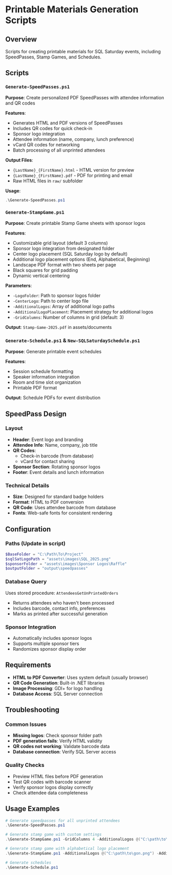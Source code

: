 # Printable Materials Generation Scripts

## Overview
Scripts for creating printable materials for SQL Saturday events, including SpeedPasses, Stamp Games, and Schedules.

## Scripts

### `Generate-SpeedPasses.ps1`
**Purpose**: Create personalized PDF SpeedPasses with attendee information and QR codes

**Features**:
- Generates HTML and PDF versions of SpeedPasses
- Includes QR codes for quick check-in
- Sponsor logo integration
- Attendee information (name, company, lunch preference)
- vCard QR codes for networking
- Batch processing of all unprinted attendees

**Output Files**:
- `{LastName}_{FirstName}.html` - HTML version for preview
- `{LastName}_{FirstName}.pdf` - PDF for printing and email
- Raw HTML files in `raw/` subfolder

**Usage**:
```powershell
.\Generate-SpeedPasses.ps1
```

### `Generate-StampGame.ps1`
**Purpose**: Create printable Stamp Game sheets with sponsor logos

**Features**:
- Customizable grid layout (default 3 columns)
- Sponsor logo integration from designated folder
- Center logo placement (SQL Saturday logo by default)
- Additional logo placement options (End, Alphabetical, Beginning)
- Landscape PDF format with two sheets per page
- Black squares for grid padding
- Dynamic vertical centering

**Parameters**:
- `-LogoFolder`: Path to sponsor logos folder
- `-CenterLogo`: Path to center logo file
- `-AdditionalLogos`: Array of additional logo paths
- `-AdditionalLogoPlacement`: Placement strategy for additional logos
- `-GridColumns`: Number of columns in grid (default: 3)

**Output**: `Stamp-Game-2025.pdf` in assets/documents

### `Generate-Schedule.ps1` & `New-SQLSaturdaySchedule.ps1`
**Purpose**: Generate printable event schedules

**Features**:
- Session schedule formatting
- Speaker information integration
- Room and time slot organization
- Printable PDF format

**Output**: Schedule PDFs for event distribution

## SpeedPass Design

### Layout
- **Header**: Event logo and branding
- **Attendee Info**: Name, company, job title
- **QR Codes**: 
  - Check-in barcode (from database)
  - vCard for contact sharing
- **Sponsor Section**: Rotating sponsor logos
- **Footer**: Event details and lunch information

### Technical Details
- **Size**: Designed for standard badge holders
- **Format**: HTML to PDF conversion
- **QR Code**: Uses attendee barcode from database
- **Fonts**: Web-safe fonts for consistent rendering

## Configuration

### Paths (Update in script)
```powershell
$BaseFolder = "C:\Path\To\Project"
$sqlSatLogoPath = "assets\images\SQL_2025.png"
$sponsorFolder = "assets\images\Sponsor Logos\Raffle"
$outputFolder = "output\speedpasses"
```

### Database Query
Uses stored procedure: `AttendeesGetUnPrintedOrders`
- Returns attendees who haven't been processed
- Includes barcode, contact info, preferences
- Marks as printed after successful generation

### Sponsor Integration
- Automatically includes sponsor logos
- Supports multiple sponsor tiers
- Randomizes sponsor display order

## Requirements
- **HTML to PDF Converter**: Uses system default (usually browser)
- **QR Code Generation**: Built-in .NET libraries
- **Image Processing**: GDI+ for logo handling
- **Database Access**: SQL Server connection

## Troubleshooting

### Common Issues
- **Missing logos**: Check sponsor folder path
- **PDF generation fails**: Verify HTML validity
- **QR codes not working**: Validate barcode data
- **Database connection**: Verify SQL Server access

### Quality Checks
- Preview HTML files before PDF generation
- Test QR codes with barcode scanner
- Verify sponsor logos display correctly
- Check attendee data completeness

## Usage Examples

```powershell
# Generate speedpasses for all unprinted attendees
.\Generate-SpeedPasses.ps1

# Generate stamp game with custom settings
.\Generate-StampGame.ps1 -GridColumns 4 -AdditionalLogos @("C:\path\to\logo.png")

# Generate stamp game with alphabetical logo placement
.\Generate-StampGame.ps1 -AdditionalLogos @("C:\path\to\gon.png") -AdditionalLogoPlacement "Alphabetical"

# Generate schedules
.\Generate-Schedule.ps1
```
